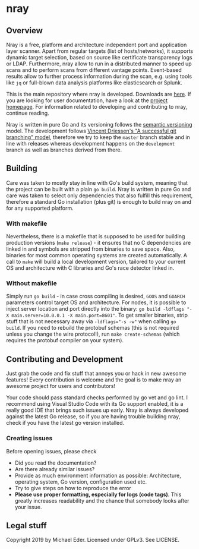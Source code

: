 # nray

## Overview

Nray is a free, platform and architecture independent port and application layer scanner. 
Apart from regular targets (list of hosts/networks), it supports dynamic target selection, based on source like certificate transparency logs or LDAP. 
Furthermore, nray allow to run in a distributed manner to speed up scans and to perform scans from different vantage points. 
Event-based results allow to further process information during the scan, e.g. using tools like `jq` or full-blown data analysis platforms like elasticsearch or Splunk.

This is the main repository where nray is developed. 
Downloads are [here](https://github.com/nray-scanner/nray/releases). 
If you are looking for user documentation, have a look at the [project homepage](https://nray-scanner.org). 
For information related to developing and contributing to nray, continue reading.

Nray is written in pure Go and its versioning follows the [semantic versioning](https://semver.org/) model. 
The development follows [Vincent Driessen's "A successful git branching" model](https://nvie.com/posts/a-successful-git-branching-model/), therefore we try to keep the `master` branch stable and in line with releases whereas development happens on the `development` branch as well as branches derived from there.

## Building 

Care was taken to mostly stay in line with Go's build system, meaning that the project can be built with a plain `go build`. 
Nray is written in pure Go and care was taken to select only dependencies that also fulfill this requirement, therefore a standard Go installation (plus git) is enough to build nray on and for any supported platform.

### With makefile

Nevertheless, there is a makefile that is supposed to be used for building production versions (`make release`) - it ensures that no C dependencies are linked in and symbols are stripped from binaries to save space. 
Also, binaries for most common operating systems are created automatically. 
A call to `make` will build a local development version, tailored to your current OS and architecture with C libraries and Go's race detector linked in.

### Without makefile

Simply run `go build` - in case cross compiling is desired, `GOOS` and `GOARCH` parameters control target OS and architecture.
For nodes, it is possible to inject server location and port directly into the binary: `go build -ldflags "-X main.server=10.0.0.1 -X main.port=8601"`.
To get smaller binaries, strip stuff that is not necessary away via `-ldflags="-s -w"` when calling `go build`.
If you need to rebuild the protobuf schemas (this is not required unless you change the wire protocol!), run `make create-schemas` (which requires the protobuf compiler on your system). 

## Contributing and Development

Just grab the code and fix stuff that annoys you or hack in new awesome features!
Every contribution is welcome and the goal is to make nray an awesome project for users and contributors!

Your code should pass standard checks performed by go vet and go lint. 
I recommend using Visual Studio Code with its Go support enabled, it is a really good IDE that brings such issues up early.
Nray is always developed against the latest Go release, so if you are having trouble building nray, check if you have the latest go version installed.

### Creating issues

Before opening issues, please check

- Did you read the documentation?
- Are there already similar issues?
- Provide as much environment information as possible: Architecture, operating system, Go version, configuration used etc.
- Try to give steps on how to reproduce the error
- **Please use proper formatting, especially for logs (code tags)**. This greatly increases readability and the chance that somebody looks after your issue.

## Legal stuff

Copyright 2019 by Michael Eder. 
Licensed under GPLv3. See LICENSE.
